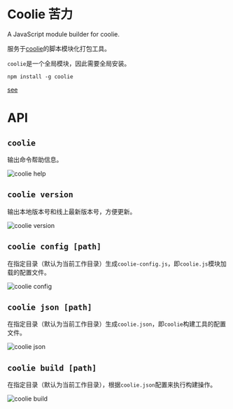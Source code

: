 # Coolie 苦力

A JavaScript module builder for coolie.

服务于[coolie](https://github.com/cloudcome/coolie)的脚本模块化打包工具。

`coolie`是一个全局模块，因此需要全局安装。
```
npm install -g coolie
```

[see](http://ydrimg.oss-cn-hangzhou.aliyuncs.com/20141028170749360717674649.jpg)


# API
## `coolie`
输出命令帮助信息。

![coolie help](http://ydrimg.oss-cn-hangzhou.aliyuncs.com/20141024181010894251681790.png)

## `coolie version`
输出本地版本号和线上最新版本号，方便更新。

![coolie version](http://ydrimg.oss-cn-hangzhou.aliyuncs.com/20141024180959069426642071.png)

## `coolie config [path]`
在指定目录（默认为当前工作目录）生成`coolie-config.js`，即`coolie.js`模块加载的配置文件。

![coolie config](http://ydrimg.oss-cn-hangzhou.aliyuncs.com/20141024180943985343936750.png)

## `coolie json [path]`
在指定目录（默认为当前工作目录）生成`coolie.json`，即`coolie`构建工具的配置文件。

![coolie json](http://ydrimg.oss-cn-hangzhou.aliyuncs.com/20141027100536566924235390.png)

## `coolie build [path]`
在指定目录（默认为当前工作目录），根据`coolie.json`配置来执行构建操作。

![coolie build](http://ydrimg.oss-cn-hangzhou.aliyuncs.com/20141024181025427785800803.png)



